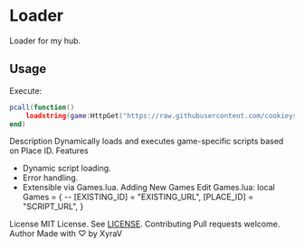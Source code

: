 # Loader

Loader for my hub.

## Usage

Execute:
```lua
pcall(function()
    loadstring(game:HttpGet("https://raw.githubusercontent.com/cookieys/loader/refs/heads/main/Loader.lua"))()
end)
```

Description
Dynamically loads and executes game-specific scripts based on Place ID.
Features
 * Dynamic script loading.
 * Error handling.
 * Extensible via Games.lua.
Adding New Games
Edit Games.lua:
local Games = {
    -- [EXISTING_ID] = "EXISTING_URL",
    [PLACE_ID] = "SCRIPT_URL",
}

License
MIT License. See [LICENSE](https://mit-license.org).
Contributing
Pull requests welcome.
Author
Made with ♡ by XyraV

